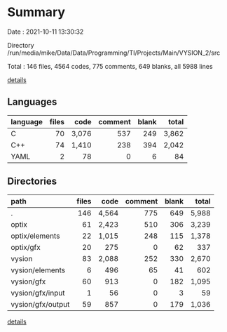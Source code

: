 # Summary

Date : 2021-10-11 13:30:32

Directory /run/media/mike/Data/Data/Programming/TI/Projects/Main/VYSION_2/src

Total : 146 files,  4564 codes, 775 comments, 649 blanks, all 5988 lines

[details](details.md)

## Languages
| language | files | code | comment | blank | total |
| :--- | ---: | ---: | ---: | ---: | ---: |
| C | 70 | 3,076 | 537 | 249 | 3,862 |
| C++ | 74 | 1,410 | 238 | 394 | 2,042 |
| YAML | 2 | 78 | 0 | 6 | 84 |

## Directories
| path | files | code | comment | blank | total |
| :--- | ---: | ---: | ---: | ---: | ---: |
| . | 146 | 4,564 | 775 | 649 | 5,988 |
| optix | 61 | 2,423 | 510 | 306 | 3,239 |
| optix/elements | 22 | 1,015 | 248 | 115 | 1,378 |
| optix/gfx | 20 | 275 | 0 | 62 | 337 |
| vysion | 83 | 2,088 | 252 | 330 | 2,670 |
| vysion/elements | 6 | 496 | 65 | 41 | 602 |
| vysion/gfx | 60 | 913 | 0 | 182 | 1,095 |
| vysion/gfx/input | 1 | 56 | 0 | 3 | 59 |
| vysion/gfx/output | 59 | 857 | 0 | 179 | 1,036 |

[details](details.md)